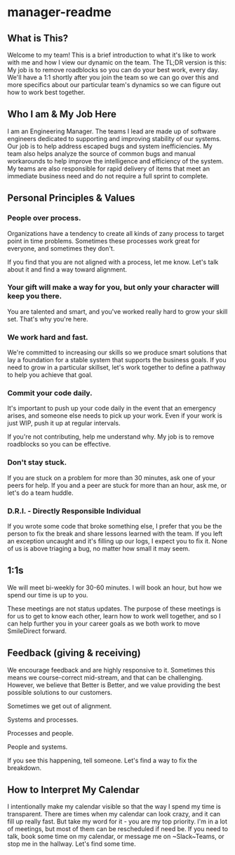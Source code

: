 # manager-readme

## What is This?
Welcome to my team! This is a brief introduction to what it's like to work with me and how I view our dynamic on the team. The TL;DR version is this: My job is to remove roadblocks so you can do your best work, every day. We'll have a 1:1 shortly after you join the team so we can go over this and more specifics about our particular team's dynamics so we can figure out how to work best together. 

## Who I am & My Job Here
I am an Engineering Manager. The teams I lead are made up of software engineers dedicated to supporting and improving stability of our systems. Our job is to help address escaped bugs and system inefficiencies. My team also helps analyze the source of common bugs and manual workarounds to help improve the intelligence and efficiency of the system. My teams are also responsible for rapid delivery of items that meet an immediate business need and do not require a full sprint to complete. 

## Personal Principles & Values

### People over process.
Organizations have a tendency to create all kinds of zany process to target point in time problems. Sometimes these processes work great for everyone, and sometimes they don't. 

If you find that you are not aligned with a process, let me know. Let's talk about it and find a way toward alignment.

### Your gift will make a way for you, but only your character will keep you there. 
You are talented and smart, and you've worked really hard to grow your skill set. That's why you're here. 

### We work hard and fast.
We're committed to increasing our skills so we produce smart solutions that lay a foundation for a stable system that supports the business goals. If you need to grow in a particular skillset, let's work together to define a pathway to help you achieve that goal.

### Commit your code daily. 
It's important to push up your code daily in the event that an emergency arises, and someone else needs to pick up your work. Even if your work is just WIP, push it up at regular intervals. 

If you're not contributing, help me understand why. My job is to remove roadblocks so you can be effective. 

### Don't stay stuck. 
If you are stuck on a problem for more than 30 minutes, ask one of your peers for help. If you and a peer are stuck for more than an hour, ask me, or let's do a team huddle. 

### D.R.I. - Directly Responsible Individual 
If you wrote some code that broke something else, I prefer that you be the person to fix the break and share lessons learned with the team. If you left an exception uncaught and it's filling up our logs, I expect you to fix it. None of us is above triaging a bug, no matter how small it may seem.

## 1:1s
We will meet bi-weekly for 30-60 minutes. I will book an hour, but how we spend our time is up to you.

These meetings are not status updates. The purpose of these meetings is for us to get to know each other, learn how to work well together, and so I can help further you in your career goals as we both work to move SmileDirect forward. 

## Feedback (giving & receiving)
We encourage feedback and are highly responsive to it. Sometimes this means we course-correct mid-stream, and that can be challenging. However, we believe that Better is Better, and we value providing the best possible solutions to our customers.

Sometimes we get out of alignment.

Systems and processes.

Processes and people.

People and systems.

If you see this happening, tell someone. Let's find a way to fix the breakdown.

## How to Interpret My Calendar 
I intentionally make my calendar visible so that the way I spend my time is transparent. There are times when my calendar can look crazy, and it can fill up really fast. But take my word for it - you are my top priority. I'm in a lot of meetings, but most of them can be rescheduled if need be. If you need to talk, book some time on my calendar, or message me on ~Slack~Teams, or stop me in the hallway. Let's find some time.


